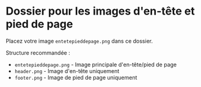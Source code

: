 # Dossier pour les images d'en-tête et pied de page

Placez votre image `entetepieddepage.png` dans ce dossier.

Structure recommandée :
- `entetepieddepage.png` - Image principale d'en-tête/pied de page
- `header.png` - Image d'en-tête uniquement
- `footer.png` - Image de pied de page uniquement
